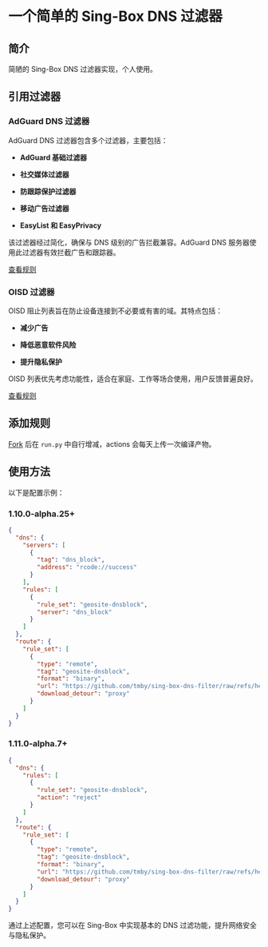 # 一个简单的 Sing-Box DNS 过滤器

## 简介

简陋的 Sing-Box DNS 过滤器实现，个人使用。

## 引用过滤器

### AdGuard DNS 过滤器

AdGuard DNS 过滤器包含多个过滤器，主要包括：

- **AdGuard 基础过滤器**

- **社交媒体过滤器**

- **防跟踪保护过滤器**

- **移动广告过滤器**

- **EasyList 和 EasyPrivacy**

该过滤器经过简化，确保与 DNS 级别的广告拦截兼容。AdGuard DNS 服务器使用此过滤器有效拦截广告和跟踪器。

[查看规则](https://github.com/AdguardTeam/AdGuardSDNSFilter)

### OISD 过滤器

OISD 阻止列表旨在防止设备连接到不必要或有害的域。其特点包括：

- **减少广告**

- **降低恶意软件风险**

- **提升隐私保护**

OISD 列表优先考虑功能性，适合在家庭、工作等场合使用，用户反馈普遍良好。

[查看规则](https://oisd.nl)

## 添加规则

[Fork](https://github.com/tmby/sing-box-dns-filter/fork) 后在 `run.py` 中自行增减，actions 会每天上传一次编译产物。

## 使用方法

以下是配置示例：

### 1.10.0-alpha.25+

```json
{
  "dns": {
    "servers": [
      {
        "tag": "dns_block",
        "address": "rcode://success"
      }
    ],
    "rules": [
      {
        "rule_set": "geosite-dnsblock",
        "server": "dns_block"
      }
    ]
  },
  "route": {
    "rule_set": [
      {
        "type": "remote",
        "tag": "geosite-dnsblock",
        "format": "binary",
        "url": "https://github.com/tmby/sing-box-dns-filter/raw/refs/heads/main/geosite-dnsblock.srs",
        "download_detour": "proxy"
      }
    ]
  }
}
```

### 1.11.0-alpha.7+

```json
{
  "dns": {
    "rules": [
      {
        "rule_set": "geosite-dnsblock",
        "action": "reject"
      }
    ]
  },
  "route": {
    "rule_set": [
      {
        "type": "remote",
        "tag": "geosite-dnsblock",
        "format": "binary",
        "url": "https://github.com/tmby/sing-box-dns-filter/raw/refs/heads/main/geosite-dnsblock.srs",
        "download_detour": "proxy"
      }
    ]
  }
}
```

通过上述配置，您可以在 Sing-Box 中实现基本的 DNS 过滤功能，提升网络安全与隐私保护。

